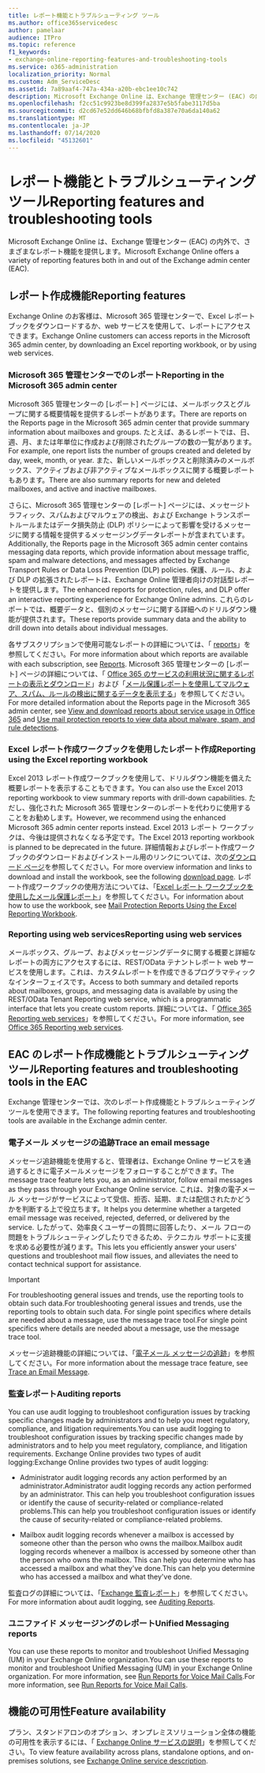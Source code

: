 ```yaml
---
title: レポート機能とトラブルシューティング ツール
ms.author: office365servicedesc
author: pamelaar
audience: ITPro
ms.topic: reference
f1_keywords:
- exchange-online-reporting-features-and-troubleshooting-tools
ms.service: o365-administration
localization_priority: Normal
ms.custom: Adm_ServiceDesc
ms.assetid: 7a89aaf4-747a-434a-a20b-ebc1ee10c742
description: Microsoft Exchange Online は、Exchange 管理センター (EAC) の内外で、さまざまなレポート機能を提供します。
ms.openlocfilehash: f2cc51c9923be8d399fa2837e5b5fabe3117d5ba
ms.sourcegitcommit: d2cd67e52dd646b68bfbfd8a387e70a6da140a62
ms.translationtype: MT
ms.contentlocale: ja-JP
ms.lasthandoff: 07/14/2020
ms.locfileid: "45132601"
---
```

# <a name="reporting-features-and-troubleshooting-tools"></a><span data-ttu-id="f1056-103">レポート機能とトラブルシューティング ツール</span><span class="sxs-lookup"><span data-stu-id="f1056-103">Reporting features and troubleshooting tools</span></span>

<span data-ttu-id="f1056-104">Microsoft Exchange Online は、Exchange 管理センター (EAC) の内外で、さまざまなレポート機能を提供します。</span><span class="sxs-lookup"><span data-stu-id="f1056-104">Microsoft Exchange Online offers a variety of reporting features both in and out of the Exchange admin center (EAC).</span></span>
  
## <a name="reporting-features"></a><span data-ttu-id="f1056-105">レポート作成機能</span><span class="sxs-lookup"><span data-stu-id="f1056-105">Reporting features</span></span>

<span data-ttu-id="f1056-106">Exchange Online のお客様は、Microsoft 365 管理センターで、Excel レポートブックをダウンロードするか、web サービスを使用して、レポートにアクセスできます。</span><span class="sxs-lookup"><span data-stu-id="f1056-106">Exchange Online customers can access reports in the Microsoft 365 admin center, by downloading an Excel reporting workbook, or by using web services.</span></span>
  
### <a name="reporting-in-the-microsoft-365-admin-center"></a><span data-ttu-id="f1056-107">Microsoft 365 管理センターでのレポート</span><span class="sxs-lookup"><span data-stu-id="f1056-107">Reporting in the Microsoft 365 admin center</span></span>

<span data-ttu-id="f1056-108">Microsoft 365 管理センターの [レポート] ページには、メールボックスとグループに関する概要情報を提供するレポートがあります。</span><span class="sxs-lookup"><span data-stu-id="f1056-108">There are reports on the Reports page in the Microsoft 365 admin center that provide summary information about mailboxes and groups.</span></span> <span data-ttu-id="f1056-109">たとえば、あるレポートでは、日、週、月、または年単位に作成および削除されたグループの数の一覧があります。</span><span class="sxs-lookup"><span data-stu-id="f1056-109">For example, one report lists the number of groups created and deleted by day, week, month, or year.</span></span> <span data-ttu-id="f1056-110">また、新しいメールボックスと削除済みのメールボックス、アクティブおよび非アクティブなメールボックスに関する概要レポートもあります。</span><span class="sxs-lookup"><span data-stu-id="f1056-110">There are also summary reports for new and deleted mailboxes, and active and inactive mailboxes.</span></span> 
  
<span data-ttu-id="f1056-111">さらに、Microsoft 365 管理センターの [レポート] ページには、メッセージトラフィック、スパムおよびマルウェアの検出、および Exchange トランスポートルールまたはデータ損失防止 (DLP) ポリシーによって影響を受けるメッセージに関する情報を提供するメッセージングデータレポートが含まれています。</span><span class="sxs-lookup"><span data-stu-id="f1056-111">Additionally, the Reports page in the Microsoft 365 admin center contains messaging data reports, which provide information about message traffic, spam and malware detections, and messages affected by Exchange Transport Rules or Data Loss Prevention (DLP) policies.</span></span> <span data-ttu-id="f1056-112">保護、ルール、および DLP の拡張されたレポートは、Exchange Online 管理者向けの対話型レポートを提供します。</span><span class="sxs-lookup"><span data-stu-id="f1056-112">The enhanced reports for protection, rules, and DLP offer an interactive reporting experience for Exchange Online admins.</span></span> <span data-ttu-id="f1056-113">これらのレポートでは、概要データと、個別のメッセージに関する詳細へのドリルダウン機能が提供されます。</span><span class="sxs-lookup"><span data-stu-id="f1056-113">These reports provide summary data and the ability to drill down into details about individual messages.</span></span>
  
<span data-ttu-id="f1056-114">各サブスクリプションで使用可能なレポートの詳細については、「 [reports](../office-365-platform-service-description/reports.md)」を参照してください。</span><span class="sxs-lookup"><span data-stu-id="f1056-114">For more information about which reports are available with each subscription, see [Reports](../office-365-platform-service-description/reports.md).</span></span> <span data-ttu-id="f1056-115">Microsoft 365 管理センターの [レポート] ページの詳細については、「 [Office 365 のサービスの利用状況に関するレポートの表示とダウンロード](https://go.microsoft.com/fwlink/p/?LinkId=401187)」および「[メール保護レポートを使用してマルウェア、スパム、ルールの検出に関するデータを表示する](https://go.microsoft.com/fwlink/p/?LinkID=401102)」を参照してください。</span><span class="sxs-lookup"><span data-stu-id="f1056-115">For more detailed information about the Reports page in the Microsoft 365 admin center, see [View and download reports about service usage in Office 365](https://go.microsoft.com/fwlink/p/?LinkId=401187) and [Use mail protection reports to view data about malware, spam, and rule detections](https://go.microsoft.com/fwlink/p/?LinkID=401102).</span></span>
  
### <a name="reporting-using-the-excel-reporting-workbook"></a><span data-ttu-id="f1056-116">Excel レポート作成ワークブックを使用したレポート作成</span><span class="sxs-lookup"><span data-stu-id="f1056-116">Reporting using the Excel reporting workbook</span></span>

<span data-ttu-id="f1056-117">Excel 2013 レポート作成ワークブックを使用して、ドリルダウン機能を備えた概要レポートを表示することもできます。</span><span class="sxs-lookup"><span data-stu-id="f1056-117">You can also use the Excel 2013 reporting workbook to view summary reports with drill-down capabilities.</span></span> <span data-ttu-id="f1056-118">ただし、強化された Microsoft 365 管理センターのレポートを代わりに使用することをお勧めします。</span><span class="sxs-lookup"><span data-stu-id="f1056-118">However, we recommend using the enhanced Microsoft 365 admin center reports instead.</span></span> <span data-ttu-id="f1056-119">Excel 2013 レポート ワークブックは、今後は提供されなくなる予定です。</span><span class="sxs-lookup"><span data-stu-id="f1056-119">The Excel 2013 reporting workbook is planned to be deprecated in the future.</span></span> <span data-ttu-id="f1056-120">詳細情報およびレポート作成ワークブックのダウンロードおよびインストール用のリンクについては、次の[ダウンロード ページ](https://go.microsoft.com/fwlink/p/?LinkId=271776)を参照してください。</span><span class="sxs-lookup"><span data-stu-id="f1056-120">For more overview information and links to download and install the workbook, see the following [download page](https://go.microsoft.com/fwlink/p/?LinkId=271776).</span></span> <span data-ttu-id="f1056-121">レポート作成ワークブックの使用方法については、「[Excel レポート ワークブックを使用したメール保護レポート](https://go.microsoft.com/fwlink/p/?LinkId=285211)」を参照してください。</span><span class="sxs-lookup"><span data-stu-id="f1056-121">For information about how to use the workbook, see [Mail Protection Reports Using the Excel Reporting Workbook](https://go.microsoft.com/fwlink/p/?LinkId=285211).</span></span> 
  
### <a name="reporting-using-web-services"></a><span data-ttu-id="f1056-122">Reporting using web services</span><span class="sxs-lookup"><span data-stu-id="f1056-122">Reporting using web services</span></span>

<span data-ttu-id="f1056-123">メールボックス、グループ、およびメッセージングデータに関する概要と詳細なレポートの両方にアクセスするには、REST/OData テナントレポート web サービスを使用します。これは、カスタムレポートを作成できるプログラマティックなインターフェイスです。</span><span class="sxs-lookup"><span data-stu-id="f1056-123">Access to both summary and detailed reports about mailboxes, groups, and messaging data is available by using the REST/OData Tenant Reporting web service, which is a programmatic interface that lets you create custom reports.</span></span> <span data-ttu-id="f1056-124">詳細については、「 [Office 365 Reporting web services](https://go.microsoft.com/fwlink/p/?LinkId=287041)」を参照してください。</span><span class="sxs-lookup"><span data-stu-id="f1056-124">For more information, see [Office 365 Reporting web services](https://go.microsoft.com/fwlink/p/?LinkId=287041).</span></span>
  
## <a name="reporting-features-and-troubleshooting-tools-in-the-eac"></a><span data-ttu-id="f1056-125">EAC のレポート作成機能とトラブルシューティング ツール</span><span class="sxs-lookup"><span data-stu-id="f1056-125">Reporting features and troubleshooting tools in the EAC</span></span>

<span data-ttu-id="f1056-126">Exchange 管理センターでは、次のレポート作成機能とトラブルシューティング ツールを使用できます。</span><span class="sxs-lookup"><span data-stu-id="f1056-126">The following reporting features and troubleshooting tools are available in the Exchange admin center.</span></span>
  
### <a name="trace-an-email-message"></a><span data-ttu-id="f1056-127">電子メール メッセージの追跡</span><span class="sxs-lookup"><span data-stu-id="f1056-127">Trace an email message</span></span>

<span data-ttu-id="f1056-128">メッセージ追跡機能を使用すると、管理者は、Exchange Online サービスを通過するときに電子メールメッセージをフォローすることができます。</span><span class="sxs-lookup"><span data-stu-id="f1056-128">The message trace feature lets you, as an administrator, follow email messages as they pass through your Exchange Online service.</span></span> <span data-ttu-id="f1056-129">これは、対象の電子メール メッセージがサービスによって受信、拒否、延期、または配信されたかどうかを判断する上で役立ちます。</span><span class="sxs-lookup"><span data-stu-id="f1056-129">It helps you determine whether a targeted email message was received, rejected, deferred, or delivered by the service.</span></span> <span data-ttu-id="f1056-130">したがって、効率良くユーザーの質問に回答したり、メール フローの問題をトラブルシューティングしたりできるため、テクニカル サポートに支援を求める必要性が減ります。</span><span class="sxs-lookup"><span data-stu-id="f1056-130">This lets you efficiently answer your users' questions and troubleshoot mail flow issues, and alleviates the need to contact technical support for assistance.</span></span>
  
> [!IMPORTANT]
> <span data-ttu-id="f1056-131">For troubleshooting general issues and trends, use the reporting tools to obtain such data.</span><span class="sxs-lookup"><span data-stu-id="f1056-131">For troubleshooting general issues and trends, use the reporting tools to obtain such data.</span></span> <span data-ttu-id="f1056-132">For single point specifics where details are needed about a message, use the message trace tool.</span><span class="sxs-lookup"><span data-stu-id="f1056-132">For single point specifics where details are needed about a message, use the message trace tool.</span></span> 
  
<span data-ttu-id="f1056-133">メッセージ追跡機能の詳細については、「[電子メール メッセージの追跡](https://go.microsoft.com/fwlink/p/?LinkId=271777)」を参照してください。</span><span class="sxs-lookup"><span data-stu-id="f1056-133">For more information about the message trace feature, see [Trace an Email Message](https://go.microsoft.com/fwlink/p/?LinkId=271777).</span></span>
  
### <a name="auditing-reports"></a><span data-ttu-id="f1056-134">監査レポート</span><span class="sxs-lookup"><span data-stu-id="f1056-134">Auditing reports</span></span>

<span data-ttu-id="f1056-135">You can use audit logging to troubleshoot configuration issues by tracking specific changes made by administrators and to help you meet regulatory, compliance, and litigation requirements.</span><span class="sxs-lookup"><span data-stu-id="f1056-135">You can use audit logging to troubleshoot configuration issues by tracking specific changes made by administrators and to help you meet regulatory, compliance, and litigation requirements.</span></span> <span data-ttu-id="f1056-136">Exchange Online provides two types of audit logging:</span><span class="sxs-lookup"><span data-stu-id="f1056-136">Exchange Online provides two types of audit logging:</span></span>
  
- <span data-ttu-id="f1056-137">Administrator audit logging records any action performed by an administrator.</span><span class="sxs-lookup"><span data-stu-id="f1056-137">Administrator audit logging records any action performed by an administrator.</span></span> <span data-ttu-id="f1056-138">This can help you troubleshoot configuration issues or identify the cause of security-related or compliance-related problems.</span><span class="sxs-lookup"><span data-stu-id="f1056-138">This can help you troubleshoot configuration issues or identify the cause of security-related or compliance-related problems.</span></span> 
    
- <span data-ttu-id="f1056-139">Mailbox audit logging records whenever a mailbox is accessed by someone other than the person who owns the mailbox.</span><span class="sxs-lookup"><span data-stu-id="f1056-139">Mailbox audit logging records whenever a mailbox is accessed by someone other than the person who owns the mailbox.</span></span> <span data-ttu-id="f1056-140">This can help you determine who has accessed a mailbox and what they've done.</span><span class="sxs-lookup"><span data-stu-id="f1056-140">This can help you determine who has accessed a mailbox and what they've done.</span></span> 
    
<span data-ttu-id="f1056-141">監査ログの詳細については、「[Exchange 監査レポート](https://go.microsoft.com/fwlink/p/?LinkId=271779)」を参照してください。</span><span class="sxs-lookup"><span data-stu-id="f1056-141">For more information about audit logging, see [Auditing Reports](https://go.microsoft.com/fwlink/p/?LinkId=271779).</span></span>
  
### <a name="unified-messaging-reports"></a><span data-ttu-id="f1056-142">ユニファイド メッセージングのレポート</span><span class="sxs-lookup"><span data-stu-id="f1056-142">Unified Messaging reports</span></span>

<span data-ttu-id="f1056-143">You can use these reports to monitor and troubleshoot Unified Messaging (UM) in your Exchange Online organization.</span><span class="sxs-lookup"><span data-stu-id="f1056-143">You can use these reports to monitor and troubleshoot Unified Messaging (UM) in your Exchange Online organization.</span></span> <span data-ttu-id="f1056-144">For more information, see [Run Reports for Voice Mail Calls](https://go.microsoft.com/fwlink/p/?LinkId=287042).</span><span class="sxs-lookup"><span data-stu-id="f1056-144">For more information, see [Run Reports for Voice Mail Calls](https://go.microsoft.com/fwlink/p/?LinkId=287042).</span></span>
  
## <a name="feature-availability"></a><span data-ttu-id="f1056-145">機能の可用性</span><span class="sxs-lookup"><span data-stu-id="f1056-145">Feature availability</span></span>

<span data-ttu-id="f1056-146">プラン、スタンドアロンのオプション、オンプレミスソリューション全体の機能の可用性を表示するには、「 [Exchange Online サービスの説明](exchange-online-service-description.md)」を参照してください。</span><span class="sxs-lookup"><span data-stu-id="f1056-146">To view feature availability across plans, standalone options, and on-premises solutions, see [Exchange Online service description](exchange-online-service-description.md).</span></span>
  

